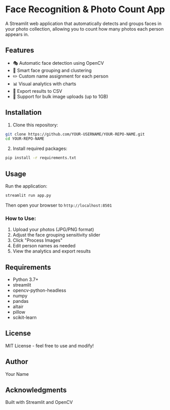 # Face Recognition & Photo Count App

A Streamlit web application that automatically detects and groups faces in your photo collection, allowing you to count how many photos each person appears in.

## Features

- 🎭 Automatic face detection using OpenCV
- 👥 Smart face grouping and clustering
- ✏️ Custom name assignment for each person
- 📊 Visual analytics with charts
- 💾 Export results to CSV
- 📁 Support for bulk image uploads (up to 1GB)

## Installation

1. Clone this repository:
```bash
git clone https://github.com/YOUR-USERNAME/YOUR-REPO-NAME.git
cd YOUR-REPO-NAME
```

2. Install required packages:
```bash
pip install -r requirements.txt
```

## Usage

Run the application:
```bash
streamlit run app.py
```

Then open your browser to `http://localhost:8501`

### How to Use:
1. Upload your photos (JPG/PNG format)
2. Adjust the face grouping sensitivity slider
3. Click "Process Images"
4. Edit person names as needed
5. View the analytics and export results

## Requirements

- Python 3.7+
- streamlit
- opencv-python-headless
- numpy
- pandas
- altair
- pillow
- scikit-learn

## License

MIT License - feel free to use and modify!

## Author

Your Name

## Acknowledgments

Built with Streamlit and OpenCV